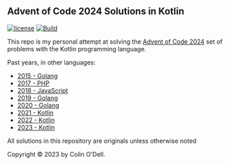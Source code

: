 ## Advent of Code 2024 Solutions in Kotlin

[![license](https://img.shields.io/github/license/colinodell/advent-2024)]()
[![Build](https://github.com/colinodell/advent-2024/actions/workflows/build.yml/badge.svg)](https://github.com/colinodell/advent-2024/actions/workflows/build.yml)

This repo is my personal attempt at solving the [Advent of Code 2024](http://adventofcode.com/2024) set of problems with the Kotlin programming language.

Past years, in other languages:
 * [2015 - Golang](https://github.com/colinodell/advent-2015)
 * [2017 - PHP](https://github.com/colinodell/advent-2017)
 * [2018 - JavaScript](https://github.com/colinodell/advent-2018)
 * [2019 - Golang](https://github.com/colinodell/advent-2019)
 * [2020 - Golang](https://github.com/colinodell/advent-2020)
 * [2021 - Kotlin](https://github.com/colinodell/advent-2021)
 * [2022 - Kotlin](https://github.com/colinodell/advent-2022)
 * [2023 - Kotlin](https://github.com/colinodell/advent-2023)

All solutions in this repository are originals unless otherwise noted

Copyright &copy; 2023 by Colin O'Dell.
